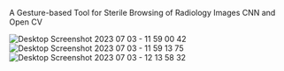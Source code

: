 A Gesture-based Tool for Sterile Browsing of Radiology Images CNN and Open CV

![Desktop Screenshot 2023 07 03 - 11 59 00 42](https://github.com/PraveenCEO/PraveenCEO-A-Gesture-based-Tool-for-Sterile-Browsing-of-Radiology-Images-CNN-and-Open-CV/assets/96170325/3ca85030-5246-41a0-93ff-3b1f48189d9d)
![Desktop Screenshot 2023 07 03 - 11 59 13 75](https://github.com/PraveenCEO/PraveenCEO-A-Gesture-based-Tool-for-Sterile-Browsing-of-Radiology-Images-CNN-and-Open-CV/assets/96170325/f5030d9f-4c24-4a96-afa1-65b02e9999ac)
![Desktop Screenshot 2023 07 03 - 12 13 58 32](https://github.com/PraveenCEO/PraveenCEO-A-Gesture-based-Tool-for-Sterile-Browsing-of-Radiology-Images-CNN-and-Open-CV/assets/96170325/00567a36-0f9a-48ac-aafd-62e9420bc047)
